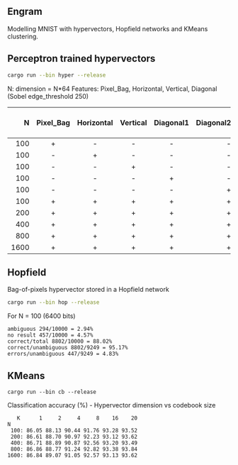 ## Engram

Modelling MNIST with hypervectors, Hopfield networks and KMeans clustering.

## Perceptron trained hypervectors

```sh
cargo run --bin hyper --release
```

N: dimension = N*64
Features: Pixel_Bag, Horizontal, Vertical, Diagonal (Sobel edge_threshold 250)
          
|  N   |  Pixel_Bag | Horizontal | Vertical | Diagonal1 | Diagonal2    | Acc Train (%) | Acc Test (%)  | Epochs    | 
|-----:|:----------:|:----------:|:--------:|:---------:|--------------:|-------------:|---------------|----------:|
|  100 |    +       |  -         |  -       | -         | -             | 97.65        | 92.60         | 5000      | 
|  100 |    -       |  +         |  -       | -         | -             | 91.86        | 85.81         | 5000      | 
|  100 |    -       |  -         |  +       | -         | -             | 87.08        | 85.72         | 5000      | 
|  100 |    -       |  -         |  -       | +         | -             | 85.55        | 79.74         | 5000      | 
|  100 |    -       |  -         |  -       | -         | +             | 89.64        | 87.75         | 5000      | 
|  100 |    +       |  +         |  +       | +         | +             | 99.70        | 96.24         | 5000      |
|  200 |    +       |  +         |  +       | +         | +             | 99.93        | 96.67         | 5000      |
|  400 |    +       |  +         |  +       | +         | +             | 99.98        | 96.87         | 5000      |
|  800 |    +       |  +         |  +       | +         | +             | 99.98        | 96.94         | 5000      |
| 1600 |    +       |  +         |  +       | +         | +             | 99.98        | 97.03         | 5000      |

## Hopfield 

Bag-of-pixels hypervector stored in a Hopfield network 

```sh
cargo run --bin hop --release
```

For N = 100 (6400 bits)

```text
ambiguous 294/10000 = 2.94%
no result 457/10000 = 4.57%
correct/total 8802/10000 = 88.02%
correct/unambiguous 8802/9249 = 95.17%
errors/unambiguous 447/9249 = 4.83%
```

## KMeans 

```text
cargo run --bin cb --release
```

Classification accuracy (%) - Hypervector dimension vs codebook size
```
   K      1     2     4     8    16    20
N
 100: 86.05 88.13 90.44 91.76 93.28 93.52
 200: 86.61 88.70 90.97 92.23 93.12 93.62
 400: 86.71 88.89 90.87 92.56 93.20 93.49
 800: 86.86 88.77 91.24 92.82 93.38 93.84
1600: 86.84 89.07 91.05 92.57 93.13 93.62
```
